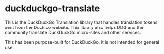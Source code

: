 # duckduckgo-translate
This is the DuckDuckGo Translation library that handles translation tokens sent from the Duck.co website. This library also helps DDG and the community translate DuckDuckGo micro-sites and other services.

This has been purpose-built for DuckDuckGo, it is not intended for general use.
